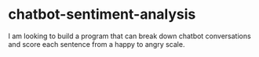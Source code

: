 # chatbot-sentiment-analysis
I am looking to build a program that can break down chatbot conversations and score each sentence from a happy to angry scale.
